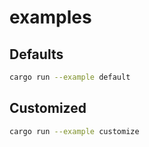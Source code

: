 # examples

## Defaults

```bash
cargo run --example default
```

## Customized

```bash
cargo run --example customize
```
